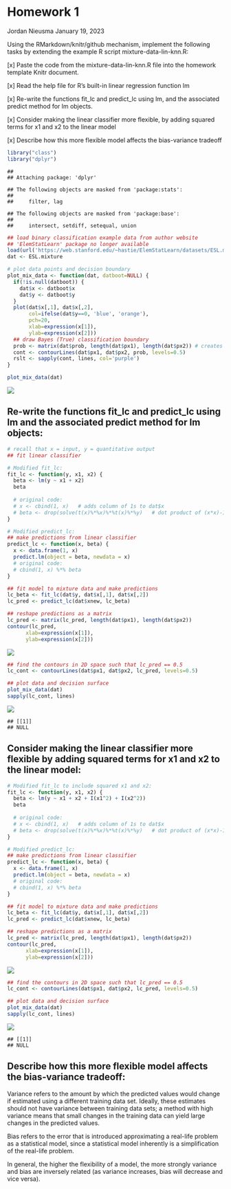 Homework 1
================
Jordan Nieusma
January 19, 2023

Using the RMarkdown/knitr/github mechanism, implement the following
tasks by extending the example R script mixture-data-lin-knn.R:

\[x\] Paste the code from the mixture-data-lin-knn.R file into the
homework template Knitr document.

\[x\] Read the help file for R’s built-in linear regression function lm

\[x\] Re-write the functions fit_lc and predict_lc using lm, and the
associated predict method for lm objects.

\[x\] Consider making the linear classifier more flexible, by adding
squared terms for x1 and x2 to the linear model

\[x\] Describe how this more flexible model affects the bias-variance
tradeoff

``` r
library("class")
library("dplyr")
```

    ## 
    ## Attaching package: 'dplyr'

    ## The following objects are masked from 'package:stats':
    ## 
    ##     filter, lag

    ## The following objects are masked from 'package:base':
    ## 
    ##     intersect, setdiff, setequal, union

``` r
## load binary classification example data from author website 
## 'ElemStatLearn' package no longer available
load(url('https://web.stanford.edu/~hastie/ElemStatLearn/datasets/ESL.mixture.rda'))
dat <- ESL.mixture
```

``` r
# plot data points and decision boundary
plot_mix_data <- function(dat, datboot=NULL) {
  if(!is.null(datboot)) {
    dat$x <- datboot$x
    dat$y <- datboot$y
  }
  plot(dat$x[,1], dat$x[,2],
       col=ifelse(dat$y==0, 'blue', 'orange'),
       pch=20,
       xlab=expression(x[1]),
       ylab=expression(x[2]))
  ## draw Bayes (True) classification boundary
  prob <- matrix(dat$prob, length(dat$px1), length(dat$px2)) # creates 69 x 99 matrix
  cont <- contourLines(dat$px1, dat$px2, prob, levels=0.5) 
  rslt <- sapply(cont, lines, col='purple')
}

plot_mix_data(dat)
```

![](Homework-01_files/figure-gfm/unnamed-chunk-1-1.png)<!-- -->

## Re-write the functions fit_lc and predict_lc using lm and the associated predict method for lm objects:

``` r
# recall that x = input, y = quantitative output
## fit linear classifier

# Modified fit_lc:
fit_lc <- function(y, x1, x2) {
  beta <- lm(y ~ x1 + x2)
  beta
  
  # original code: 
  # x <- cbind(1, x)   # adds column of 1s to dat$x
  # beta <- drop(solve(t(x)%*%x)%*%t(x)%*%y)   # dot product of (x*x)-1 * (x*y) 
}

# Modified predict_lc:
## make predictions from linear classifier
predict_lc <- function(x, beta) {
  x <- data.frame(1, x)
  predict.lm(object = beta, newdata = x)
  # original code:
  # cbind(1, x) %*% beta
}

## fit model to mixture data and make predictions
lc_beta <- fit_lc(dat$y, dat$x[,1], dat$x[,2])
lc_pred <- predict_lc(dat$xnew, lc_beta)

## reshape predictions as a matrix
lc_pred <- matrix(lc_pred, length(dat$px1), length(dat$px2))
contour(lc_pred,
      xlab=expression(x[1]),
      ylab=expression(x[2]))
```

![](Homework-01_files/figure-gfm/unnamed-chunk-2-1.png)<!-- -->

``` r
## find the contours in 2D space such that lc_pred == 0.5
lc_cont <- contourLines(dat$px1, dat$px2, lc_pred, levels=0.5)

## plot data and decision surface
plot_mix_data(dat)
sapply(lc_cont, lines)
```

![](Homework-01_files/figure-gfm/unnamed-chunk-2-2.png)<!-- -->

    ## [[1]]
    ## NULL

## Consider making the linear classifier more flexible by adding squared terms for x1 and x2 to the linear model:

``` r
# Modified fit_lc to include squared x1 and x2:
fit_lc <- function(y, x1, x2) {
  beta <- lm(y ~ x1 + x2 + I(x1^2) + I(x2^2)) 
  beta
  
  # original code: 
  # x <- cbind(1, x)   # adds column of 1s to dat$x
  # beta <- drop(solve(t(x)%*%x)%*%t(x)%*%y)   # dot product of (x*x)-1 * (x*y) 
}

# Modified predict_lc:
## make predictions from linear classifier
predict_lc <- function(x, beta) {
  x <- data.frame(1, x)
  predict.lm(object = beta, newdata = x)
  # original code:
  # cbind(1, x) %*% beta
}

## fit model to mixture data and make predictions
lc_beta <- fit_lc(dat$y, dat$x[,1], dat$x[,2])
lc_pred <- predict_lc(dat$xnew, lc_beta)

## reshape predictions as a matrix
lc_pred <- matrix(lc_pred, length(dat$px1), length(dat$px2))
contour(lc_pred,
      xlab=expression(x[1]),
      ylab=expression(x[2]))
```

![](Homework-01_files/figure-gfm/unnamed-chunk-3-1.png)<!-- -->

``` r
## find the contours in 2D space such that lc_pred == 0.5
lc_cont <- contourLines(dat$px1, dat$px2, lc_pred, levels=0.5)

## plot data and decision surface
plot_mix_data(dat)
sapply(lc_cont, lines)
```

![](Homework-01_files/figure-gfm/unnamed-chunk-3-2.png)<!-- -->

    ## [[1]]
    ## NULL

## Describe how this more flexible model affects the bias-variance tradeoff:

Variance refers to the amount by which the predicted values would change
if estimated using a different training data set. Ideally, these
estimates should not have variance between training data sets; a method
with high variance means that small changes in the training data can
yield large changes in the predicted values.

Bias refers to the error that is introduced approximating a real-life
problem as a statistical model, since a statistical model inherently is
a simplification of the real-life problem.

In general, the higher the flexibility of a model, the more strongly
variance and bias are inversely related (as variance increases, bias
will decrease and vice versa).

